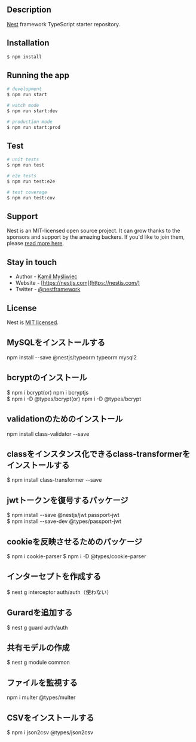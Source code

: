 

## Description

[Nest](https://github.com/nestjs/nest) framework TypeScript starter repository.

## Installation

```bash
$ npm install
```

## Running the app

```bash
# development
$ npm run start

# watch mode
$ npm run start:dev

# production mode
$ npm run start:prod
```

## Test

```bash
# unit tests
$ npm run test

# e2e tests
$ npm run test:e2e

# test coverage
$ npm run test:cov
```

## Support

Nest is an MIT-licensed open source project. It can grow thanks to the sponsors and support by the amazing backers. If you'd like to join them, please [read more here](https://docs.nestjs.com/support).

## Stay in touch

- Author - [Kamil Myśliwiec](https://kamilmysliwiec.com)
- Website - [https://nestjs.com](https://nestjs.com/)
- Twitter - [@nestframework](https://twitter.com/nestframework)

## License

Nest is [MIT licensed](LICENSE).

## MySQLをインストールする
npm install --save @nestjs/typeorm typeorm mysql2  

## bcryptのインストール
$ npm i bcrypt(or) npm i bcryptjs    
$ npm i -D @types/bcrypt(or) npm i -D @types/bcrypt  

## validationのためのインストール
npm install class-validator --save

## classをインスタンス化できるclass-transformerをインストールする
$ npm install class-transformer --save

## jwtトークンを復号するパッケージ
$ npm install --save @nestjs/jwt passport-jwt     
$ npm install --save-dev @types/passport-jwt

## cookieを反映させるためのパッケージ
$ npm i cookie-parser
$ npm i -D @types/cookie-parser

## インターセプトを作成する

$ nest g interceptor auth/auth（使わない）

## Gurardを追加する
$ nest g guard auth/auth

## 共有モデルの作成
$ nest g module common

## ファイルを監視する
npm i multer @types/multer

## CSVをインストールする
$ npm i json2csv @types/json2csv